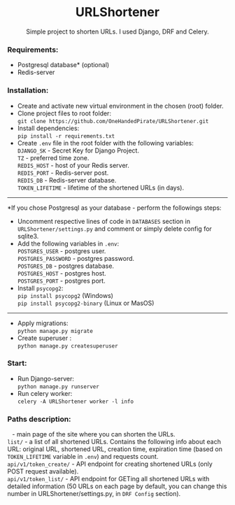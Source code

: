 <h1 align="center"> URLShortener </h1>

<p align="center">Simple project to shorten URLs. I used Django, DRF and Celery.</p>

### Requirements:
- Postgresql database* (optional)
- Redis-server

### Installation:
- Create and activate new virtual environment in the chosen (root) folder. 
- Clone project files to root folder: <br> ```git clone https://github.com/OneHandedPirate/URLShortener.git```
- Install dependencies: <br> ```pip install -r requirements.txt```
- Create `.env` file in the root folder with the following variables:<br>
    `DJANGO_SK` - Secret Key for Django Project.<br>
    `TZ` - preferred time zone.<br>
    `REDIS_HOST` - host of your Redis server.<br>
    `REDIS_PORT` - Redis-server post.<br>
    `REDIS_DB` - Redis-server database.<br>
    `TOKEN_LIFETIME` - lifetime of the shortened URLs (in days).<br>
<hr>

*If you chose Postgresql as your database  - perform the followings steps:<br>  
  - Uncomment respective lines of code in `DATABASES` section in `URLShortener/settings.py` and comment or simply delete config for sqlite3.
  - Add the following variables in `.env`:<br>
    `POSTGRES_USER` - postgres user.<br>
    `POSTGRES_PASSWORD` - postgres password.<br>
    `POSTGRES_DB` - postgres database.<br>
    `POSTGRES_HOST` - postgres host.<br>
    `POSTGRES_PORT` - postgres port.<br>
  - Install `psycopg2`:<br>
    `pip install psycopg2` (Windows)<br>
    `pip install psycopg2-binary` (Linux or MasOS)<br>
<hr>

- Apply migrations: <br> ```python manage.py migrate```
- Create superuser : <br> ```python manage.py createsuperuser```


### Start:

- Run Django-server: <br> `python manage.py runserver`
- Run celery worker: <br> `celery -A URLShortener worker -l info`

### Paths description:

  ` ` - main page of the site where you can shorten the URLs.<br>
  `list/` - a list of all shortened URLs. Contains the following info about each URL: original URL, shortened URL, creation time, expiration time (based on `TOKEN_LIFETIME` variable in `.env`) and requests count.<br>
  `api/v1/token_create/` - API endpoint for creating shortened URLs (only POST request available).<br>
  `api/v1/token_list/` - API endpoint for GETing all shortened URLs with detailed information (50 URLs on each page by default, you can change this number in URLShortener/settings.py, in  `DRF Config` section).
  
